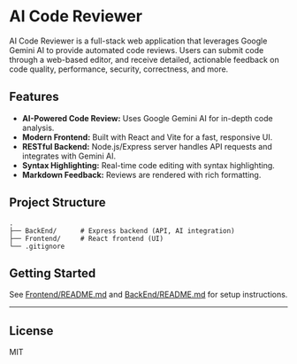 # AI Code Reviewer

AI Code Reviewer is a full-stack web application that leverages Google Gemini AI to provide automated code reviews. Users can submit code through a web-based editor, and receive detailed, actionable feedback on code quality, performance, security, correctness, and more.

## Features

- **AI-Powered Code Review:** Uses Google Gemini AI for in-depth code analysis.
- **Modern Frontend:** Built with React and Vite for a fast, responsive UI.
- **RESTful Backend:** Node.js/Express server handles API requests and integrates with Gemini AI.
- **Syntax Highlighting:** Real-time code editing with syntax highlighting.
- **Markdown Feedback:** Reviews are rendered with rich formatting.

## Project Structure

```
.
├── BackEnd/      # Express backend (API, AI integration)
├── Frontend/     # React frontend (UI)
└── .gitignore
```

## Getting Started

See [Frontend/README.md](Frontend/README.md) and [BackEnd/README.md](BackEnd/README.md) for setup instructions.

---

## License

MIT
